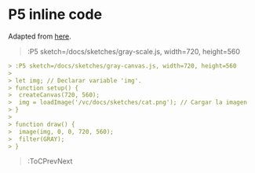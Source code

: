 # P5 inline code

Adapted from [here](https://p5js.org/es/reference/#/p5/filter).

> :P5 sketch=/docs/sketches/gray-scale.js, width=720, height=560

```md
> :P5 sketch=/docs/sketches/gray-canvas.js, width=720, height=560
>
> let img; // Declarar variable 'img'.
> function setup() {
>  createCanvas(720, 560);
>  img = loadImage('/vc/docs/sketches/cat.png'); // Cargar la imagen
> }
>
> function draw() {
>  image(img, 0, 0, 720, 560);
>  filter(GRAY);
> }
```

> :ToCPrevNext